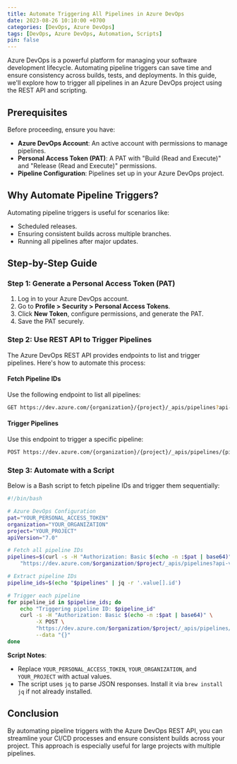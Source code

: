 ```yaml
---
title: Automate Triggering All Pipelines in Azure DevOps
date: 2023-08-26 10:10:00 +0700
categories: [DevOps, Azure DevOps]
tags: [DevOps, Azure DevOps, Automation, Scripts]
pin: false
---
```


Azure DevOps is a powerful platform for managing your software development lifecycle. Automating pipeline triggers can save time and ensure consistency across builds, tests, and deployments. In this guide, we'll explore how to trigger all pipelines in an Azure DevOps project using the REST API and scripting.

## Prerequisites

Before proceeding, ensure you have:

- **Azure DevOps Account**: An active account with permissions to manage pipelines.
- **Personal Access Token (PAT)**: A PAT with "Build (Read and Execute)" and "Release (Read and Execute)" permissions.
- **Pipeline Configuration**: Pipelines set up in your Azure DevOps project.

## Why Automate Pipeline Triggers?

Automating pipeline triggers is useful for scenarios like:

- Scheduled releases.
- Ensuring consistent builds across multiple branches.
- Running all pipelines after major updates.

## Step-by-Step Guide

### Step 1: Generate a Personal Access Token (PAT)

1. Log in to your Azure DevOps account.
2. Go to **Profile > Security > Personal Access Tokens**.
3. Click **New Token**, configure permissions, and generate the PAT.
4. Save the PAT securely.

### Step 2: Use REST API to Trigger Pipelines

The Azure DevOps REST API provides endpoints to list and trigger pipelines. Here's how to automate this process:

#### Fetch Pipeline IDs

Use the following endpoint to list all pipelines:

```bash
GET https://dev.azure.com/{organization}/{project}/_apis/pipelines?api-version=7.0
```

#### Trigger Pipelines

Use this endpoint to trigger a specific pipeline:

```bash
POST https://dev.azure.com/{organization}/{project}/_apis/pipelines/{pipelineId}/runs?api-version=7.0
```

### Step 3: Automate with a Script

Below is a Bash script to fetch pipeline IDs and trigger them sequentially:

```bash
#!/bin/bash

# Azure DevOps Configuration
pat="YOUR_PERSONAL_ACCESS_TOKEN"
organization="YOUR_ORGANIZATION"
project="YOUR_PROJECT"
apiVersion="7.0"

# Fetch all pipeline IDs
pipelines=$(curl -s -H "Authorization: Basic $(echo -n :$pat | base64)" \
    "https://dev.azure.com/$organization/$project/_apis/pipelines?api-version=$apiVersion")

# Extract pipeline IDs
pipeline_ids=$(echo "$pipelines" | jq -r '.value[].id')

# Trigger each pipeline
for pipeline_id in $pipeline_ids; do
    echo "Triggering pipeline ID: $pipeline_id"
    curl -s -H "Authorization: Basic $(echo -n :$pat | base64)" \
         -X POST \
         "https://dev.azure.com/$organization/$project/_apis/pipelines/$pipeline_id/runs?api-version=$apiVersion" \
         --data "{}"
done
```

**Script Notes**:
- Replace `YOUR_PERSONAL_ACCESS_TOKEN`, `YOUR_ORGANIZATION`, and `YOUR_PROJECT` with actual values.
- The script uses `jq` to parse JSON responses. Install it via `brew install jq` if not already installed.

## Conclusion

By automating pipeline triggers with the Azure DevOps REST API, you can streamline your CI/CD processes and ensure consistent builds across your project. This approach is especially useful for large projects with multiple pipelines.
